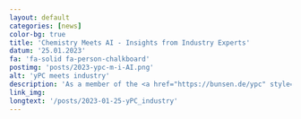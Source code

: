 ```yaml
---
layout: default
categories: [news]
color-bg: true
title: 'Chemistry Meets AI - Insights from Industry Experts'
datum: '25.01.2023'
fa: 'fa-solid fa-person-chalkboard'
postimg: 'posts/2023-ypc-m-i-AI.png'
alt: 'yPC meets industry'
description: 'As a member of the <a href="https://bunsen.de/ypc" style="color:#FFFFFF;"> <b>young Physical Chemists</b></a> of the  German Bunsen Society, I was thrilled to organize a lecture on the topic of <i>AI in Chemistry</i> in our lecture  series <b>yPC meets industry</b>. On the 25<sup><i>th</i></sup> of January, 75 participants eager to learn about the most recent advancements in the field of AI in chemistry attended the online seminar.'
link_img: 
longtext: '/posts/2023-01-25-yPC_industry'
---
```

